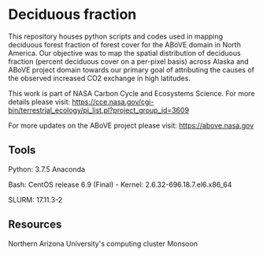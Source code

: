 # Deciduous fraction


This repository houses python scripts and codes used in mapping deciduous forest fraction of forest cover for the ABoVE domain in North America. Our objective was to map the spatial distribution of deciduous fraction (percent deciduous cover on a per-pixel basis) across Alaska and ABoVE project domain towards our primary goal of attributing the causes of the observed increased CO2 exchange in high latitudes.


This work is part of NASA Carbon Cycle and Ecosystems Science. For more details please visit: https://cce.nasa.gov/cgi-bin/terrestrial_ecology/pi_list.pl?project_group_id=3609


For more updates on the ABoVE project please visit: https://above.nasa.gov


## Tools

Python: 3.7.5 Anaconda

Bash: CentOS release 6.9 (Final) - Kernel: 2.6.32-696.18.7.el6.x86_64

SLURM: 17.11.3-2


## Resources

Northern Arizona University's computing cluster Monsoon


